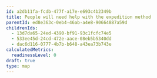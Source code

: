 ```yaml
---
id: a2db11fa-fcdb-477f-a17e-e693c4b2349b
title: People will need help with the expedition method
parentId: ed8e363c-0eb4-46ab-a4e8-90664887a59d
childrenIds:
  - 13d7da65-24ed-4390-bf91-93c1fcfc74e5
  - 533ee45d-24cd-472e-aace-08eb5b5340dd
  - dac6d116-0777-4b7b-b648-a43ea73b743e
calculatedMetrics:
  readinessLevel: 0
draft: true
type: map
---
```

